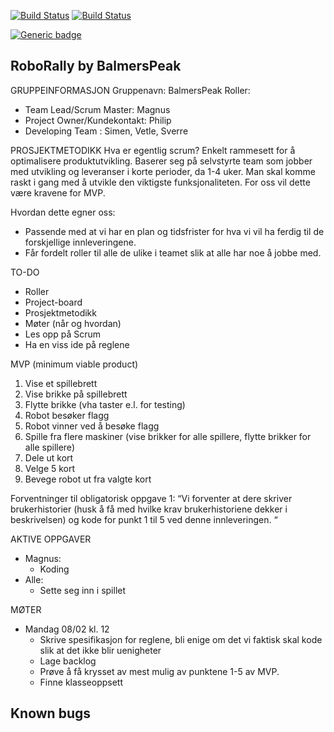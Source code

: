 [![Build Status](https://travis-ci.com/inf112-v21/BalmersPeak.svg?branch=development)](https://travis-ci.com/inf112-v21/BalmersPeak)
[![Build Status](https://travis-ci.com/inf112-v21/BalmersPeak.svg?branch=master)](https://travis-ci.com/inf112-v21/BalmersPeak)

[![Generic badge](https://img.shields.io/travis/com/inf112-v21/BalmersPeak/master?label=master&style=flat-square
)](https://shields.io/)




## RoboRally by BalmersPeak

GRUPPEINFORMASJON
Gruppenavn: BalmersPeak
Roller:
- Team Lead/Scrum Master: Magnus
- Project Owner/Kundekontakt: Philip
- Developing Team : Simen, Vetle, Sverre

PROSJEKTMETODIKK
Hva er egentlig scrum?
Enkelt rammesett for å optimalisere produktutvikling. Baserer seg på selvstyrte team som jobber med utvikling 
og leveranser i korte perioder, da 1-4 uker. Man skal komme raskt i gang med å utvikle den viktigste 
funksjonaliteten. For oss vil dette være kravene for MVP.

Hvordan dette egner oss:
- Passende med at vi har en plan og tidsfrister for hva vi vil ha ferdig til de forskjellige innleveringene.
- Får fordelt roller til alle de ulike i teamet slik at alle har noe å jobbe med.

TO-DO
- Roller
- Project-board
- Prosjektmetodikk
- Møter (når og hvordan)
- Les opp på Scrum
- Ha en viss ide på reglene

MVP (minimum viable product)
1. Vise et spillebrett
2. Vise brikke på spillebrett
3. Flytte brikke (vha taster e.l. for testing)
4. Robot besøker flagg
5. Robot vinner ved å besøke flagg
6. Spille fra flere maskiner (vise brikker for alle spillere, flytte brikker for alle spillere)
7. Dele ut kort
8. Velge 5 kort
9. Bevege robot ut fra valgte kort

Forventninger til obligatorisk oppgave 1:
“Vi forventer at dere skriver brukerhistorier (husk å få med hvilke krav brukerhistoriene dekker i beskrivelsen) og kode for punkt 1 til 5 ved denne innleveringen. “

AKTIVE OPPGAVER
- Magnus:
    - Koding
- Alle:
    - Sette seg inn i spillet

MØTER
- Mandag 08/02 kl. 12
    - Skrive spesifikasjon for reglene, bli enige om det vi faktisk skal kode slik at det ikke blir uenigheter
    - Lage backlog
    - Prøve å få krysset av mest mulig av punktene 1-5 av MVP.
    - Finne klasseoppsett


## Known bugs
